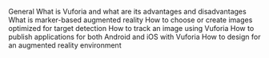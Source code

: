 General
What is Vuforia and what are its advantages and disadvantages
What is marker-based augmented reality
How to choose or create images optimized for target detection
How to track an image using Vuforia
How to publish applications for both Android and iOS with Vuforia
How to design for an augmented reality environment

